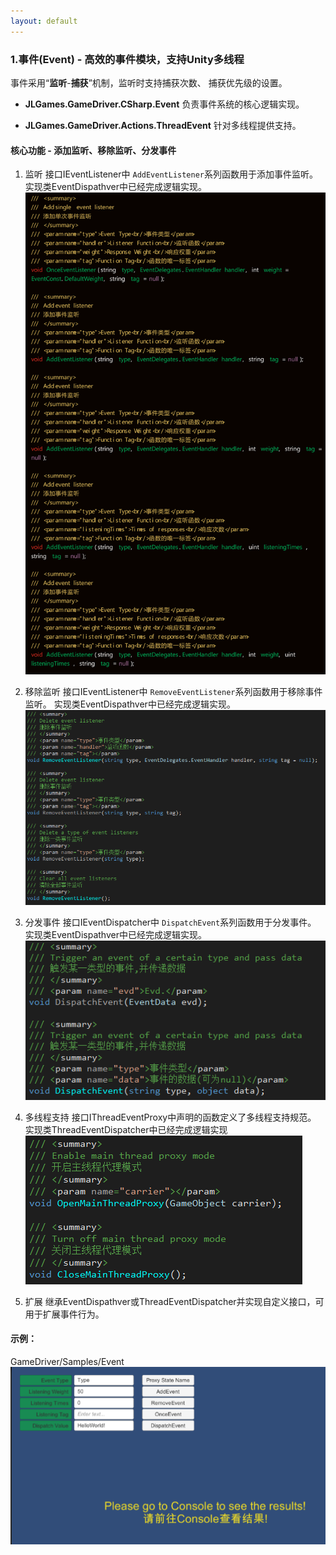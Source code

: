```yaml
---
layout: default
---
```

### 1.事件(Event) - 高效的事件模块，支持Unity多线程

事件采用“**监听**-**捕获**”机制，监听时支持捕获次数、 捕获优先级的设置。

+ **JLGames.GameDriver.CSharp.Event** 负责事件系统的核心逻辑实现。

+ **JLGames.GameDriver.Actions.ThreadEvent** 针对多线程提供支持。

#### 核心功能 - 添加监听、移除监听、分发事件

1. 监听
   接口IEventListener中  `AddEventListener`系列函数用于添加事件监听。
   实现类EventDispathver中已经完成逻辑实现。
   ![image](assets/img/event_2.png)

2. 移除监听
   接口IEventListener中 `RemoveEventListener`系列函数用于移除事件监听。
   实现类EventDispathver中已经完成逻辑实现。
   ![image](assets/img/event_3.png)

3. 分发事件
   接口IEventDispatcher中 `DispatchEvent`系列函数用于分发事件。
   实现类EventDispathver中已经完成逻辑实现。
   ![image](assets/img/event_4.png)

4. 多线程支持
   接口IThreadEventProxy中声明的函数定义了多线程支持规范。
   实现类ThreadEventDispatcher中已经完成逻辑实现
   ![image](assets/img/event_5.png)

5. 扩展
   继承EventDispathver或ThreadEventDispatcher并实现自定义接口，可用于扩展事件行为。

#### 示例：

GameDriver/Samples/Event
![image](assets/img/event_1.png)